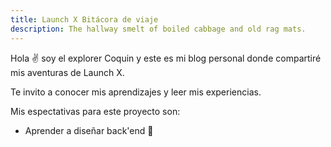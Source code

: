 ```yaml
---
title: Launch X Bitácora de viaje
description: The hallway smelt of boiled cabbage and old rag mats.
---
```


Hola ✌️  soy el explorer Coquin y este es mi blog personal donde compartiré mis aventuras de Launch X.

Te invito a conocer mis aprendizajes y leer mis experiencias.

Mis espectativas para este proyecto son:
- Aprender a diseñar back'end
🚀
